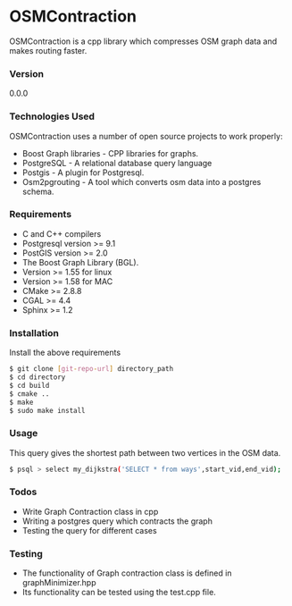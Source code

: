 # OSMContraction

OSMContraction is a cpp library which compresses OSM graph data and makes routing faster.

### Version
0.0.0

### Technologies Used

OSMContraction uses a number of open source projects to work properly:

* Boost Graph libraries - CPP libraries for graphs.
* PostgreSQL - A relational database query language
* Postgis - A plugin for Postgresql.
* Osm2pgrouting - A tool which converts osm data into a postgres schema.

### Requirements
* C and C++ compilers
* Postgresql version >= 9.1
* PostGIS version >= 2.0
* The Boost Graph Library (BGL).
* Version >= 1.55 for linux
* Version >= 1.58 for MAC
* CMake >= 2.8.8
* CGAL >= 4.4
* Sphinx >= 1.2

### Installation

Install the above requirements



```sh
$ git clone [git-repo-url] directory_path
$ cd directory
$ cd build
$ cmake ..
$ make
$ sudo make install
```
### Usage

This query gives the shortest path between two vertices in the OSM data.

```sh
$ psql > select my_dijkstra('SELECT * from ways',start_vid,end_vid);
```

### Todos

 - Write Graph Contraction class in cpp
 - Writing a postgres query which contracts the graph
 - Testing the query for different cases


### Testing

 - The functionality of Graph contraction class is defined in graphMinimizer.hpp
 - Its functionality can be tested using the test.cpp file. 



